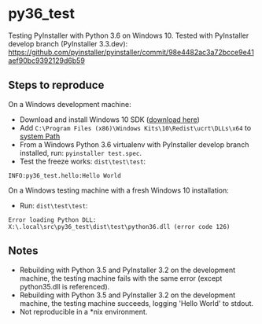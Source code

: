 # py36_test
Testing PyInstaller with Python 3.6 on Windows 10. Tested with PyInstaller develop branch (PyInstaller 3.3.dev): https://github.com/pyinstaller/pyinstaller/commit/98e4482ac3a72bcce9e41aef90bc9392129d6b59

## Steps to reproduce
On a Windows development machine:
- Download and install Windows 10 SDK ([download here](https://developer.microsoft.com/en-us/windows/downloads/windows-10-sdk))
- Add `C:\Program Files (x86)\Windows Kits\10\Redist\ucrt\DLLs\x64` to [system Path](http://superuser.com/questions/949560/how-do-i-set-system-environment-variables-in-windows-10)
- From a Windows Python 3.6 virtualenv with PyInstaller develop branch installed, run: `pyinstaller test.spec`.
- Test the freeze works: `dist\test\test`:

`INFO:py36_test.hello:Hello World`

On a Windows testing machine with a fresh Windows 10 installation:
- Run: `dist\test\test`:

`Error loading Python DLL: X:\.local\src\py36_test\dist\test\python36.dll (error code 126)`


## Notes
- Rebuilding with Python 3.5 and PyInstaller 3.2 on the development machine, the testing machine fails with the same error (except python35.dll is referenced). 
- Rebuilding with Python 3.5 and PyInstaller 3.2 on the development machine, the testing machine succeeds, logging 'Hello World' to stdout.
- Not reproducible in a *nix environment.
